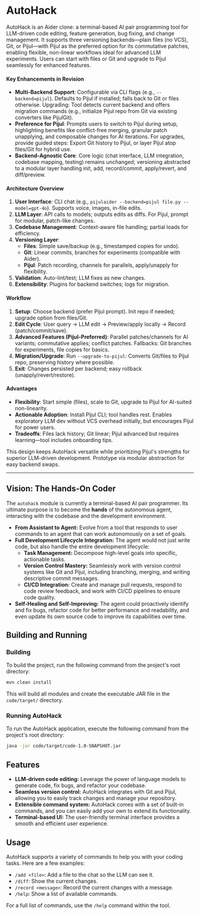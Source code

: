 # AutoHack

AutoHack is an Aider clone: a terminal-based AI pair programming tool for LLM-driven code editing, feature generation,
bug fixing, and change management. It supports three versioning backends—plain files (no VCS), Git, or Pijul—with Pijul
as the preferred option for its commutative patches, enabling flexible, non-linear workflows ideal for advanced LLM
experiments. Users can start with files or Git and upgrade to Pijul seamlessly for enhanced features.

#### Key Enhancements in Revision

- **Multi-Backend Support**: Configurable via CLI flags (e.g., `--backend=pijul`). Defaults to Pijul if installed; falls
  back to Git or files otherwise. Upgrading: Tool detects current backend and offers migration commands (e.g.,
  initialize Pijul repo from Git via existing converters like PijulGit).
- **Preference for Pijul**: Prompts users to switch to Pijul during setup, highlighting benefits like conflict-free
  merging, granular patch unapplying, and composable changes for AI iterations. For upgrades, provide guided steps:
  Export Git history to Pijul, or layer Pijul atop files/Git for hybrid use.
- **Backend-Agnostic Core**: Core logic (chat interface, LLM integration, codebase mapping, testing) remains unchanged;
  versioning abstracted to a modular layer handling init, add, record/commit, apply/revert, and diff/preview.

#### Architecture Overview

1. **User Interface**: CLI chat (e.g., `pijulaider --backend=pijul file.py --model=gpt-4o`). Supports voice, images,
   in-file edits.
2. **LLM Layer**: API calls to models; outputs edits as diffs. For Pijul, prompt for modular, patch-like changes.
3. **Codebase Management**: Context-aware file handling; partial loads for efficiency.
4. **Versioning Layer**:
    - **Files**: Simple save/backup (e.g., timestamped copies for undo).
    - **Git**: Linear commits, branches for experiments (compatible with Aider).
    - **Pijul**: Patch recording, channels for parallels, apply/unapply for flexibility.
5. **Validation**: Auto-lint/test; LLM fixes as new changes.
6. **Extensibility**: Plugins for backend switches; logs for migration.

#### Workflow

1. **Setup**: Choose backend (prefer Pijul prompt). Init repo if needed; upgrade option from files/Git.
2. **Edit Cycle**: User query → LLM edit → Preview/apply locally → Record (patch/commit/save).
3. **Advanced Features (Pijul-Preferred)**: Parallel patches/channels for AI variants; commutative applies; conflict
   patches. Fallbacks: Git branches for experiments, file copies for basics.
4. **Migration/Upgrade**: Run `--upgrade-to-pijul`: Converts Git/files to Pijul repo, preserving history where possible.
5. **Exit**: Changes persisted per backend; easy rollback (unapply/revert/restore).

#### Advantages

- **Flexibility**: Start simple (files), scale to Git, upgrade to Pijul for AI-suited non-linearity.
- **Actionable Adoption**: Install Pijul CLI; tool handles rest. Enables exploratory LLM dev without VCS overhead
  initially, but encourages Pijul for power users.
- **Tradeoffs**: Files lack history; Git linear; Pijul advanced but requires learning—tool includes onboarding tips.

This design keeps AutoHack versatile while prioritizing Pijul's strengths for superior LLM-driven development. Prototype
via modular abstraction for easy backend swaps.


----

## Vision: The Hands-On Coder

The `autohack` module is currently a terminal-based AI pair programmer. Its ultimate purpose is to become the **hands** of the autonomous agent, interacting with the codebase and the development environment.

*   **From Assistant to Agent:** Evolve from a tool that responds to user commands to an agent that can work autonomously on a set of goals.
*   **Full Development Lifecycle Integration:** The agent would not just write code, but also handle the entire development lifecycle:
    *   **Task Management:** Decompose high-level goals into specific, actionable tasks.
    *   **Version Control Mastery:** Seamlessly work with version control systems like Git and Pijul, including branching, merging, and writing descriptive commit messages.
    *   **CI/CD Integration:** Create and manage pull requests, respond to code review feedback, and work with CI/CD pipelines to ensure code quality.
*   **Self-Healing and Self-Improving:** The agent could proactively identify and fix bugs, refactor code for better performance and readability, and even update its own source code to improve its capabilities over time.

## Building and Running

### Building

To build the project, run the following command from the project's root directory:

```bash
mvn clean install
```

This will build all modules and create the executable JAR file in the `code/target/` directory.

### Running AutoHack

To run the AutoHack application, execute the following command from the project's root directory:

```bash
java -jar code/target/code-1.0-SNAPSHOT.jar
```

## Features

- **LLM-driven code editing:**  Leverage the power of language models to generate code, fix bugs, and refactor your
  codebase.
- **Seamless version control:**  AutoHack integrates with Git and Pijul, allowing you to easily track changes and manage
  your repository.
- **Extensible command system:**  AutoHack comes with a set of built-in commands, and you can easily add your own to
  extend its functionality.
- **Terminal-based UI:** The user-friendly terminal interface provides a smooth and efficient user experience.

## Usage

AutoHack supports a variety of commands to help you with your coding tasks. Here are a few examples:

- `/add <file>`: Add a file to the chat so the LLM can see it.
- `/diff`: Show the current changes.
- `/record <message>`: Record the current changes with a message.
- `/help`: Show a list of available commands.

For a full list of commands, use the `/help` command within the tool.
